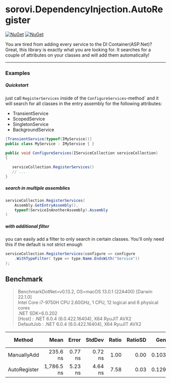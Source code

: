 # sorovi.DependencyInjection.AutoRegister

[![NuGet](https://img.shields.io/nuget/v/sorovi.DependencyInjection.AutoRegister.svg?style=flat-square)](https://www.nuget.org/packages/sorovi.DependencyInjection.AutoRegister/)
[![NuGet](https://img.shields.io/nuget/dt/sorovi.DependencyInjection.AutoRegister.svg?style=flat-square)](https://www.nuget.org/packages/sorovi.DependencyInjection.AutoRegister/)

You are tired from adding every service to the DI Container(ASP.Net)? Great, this library is exactly what you are looking for. It searches for a couple of attributes on your classes and will add them automatically!


---

### Examples

##### Quickstart

just call `RegisterServices` inside of the `ConfigureServices`-method` and it will search for all classes in the entry assembly for the following attributes:

- TransientService
- ScopedService
- SingletonService
- BackgroundService

```csharp
[TransientService(typeof(IMyService))]
public class MyService : IMyService { }
```

```csharp
public void ConfigureServices(IServiceCollection serviceCollection)
{
   
   serviceCollection.RegisterServices()
   // ...
}
```

##### search in multiple assemblies

```csharp   
serviceCollection.RegisterServices(
    Assembly.GetEntryAssembly(),
    typeof(ServiceInAnotherAssembly).Assembly
)
```

##### with additional filter

you can easily add a filter to only search in certain classes. You'll only need this if the default is not strict enough

```csharp   
serviceCollection.RegisterServices(configure => configure
    .WithTypeFilter( type => type.Name.EndsWith("Service"))
);
```

## Benchmark

> BenchmarkDotNet=v0.13.2, OS=macOS 13.0.1 (22A400) [Darwin 22.1.0]  
> Intel Core i7-9750H CPU 2.60GHz, 1 CPU, 12 logical and 6 physical cores  
> .NET SDK=6.0.202  
> [Host]     : .NET 6.0.4 (6.0.422.16404), X64 RyuJIT AVX2  
> DefaultJob : .NET 6.0.4 (6.0.422.16404), X64 RyuJIT AVX2  

|       Method |       Mean |   Error |  StdDev | Ratio | RatioSD |   Gen0 | Allocated | Alloc Ratio |
|------------- |-----------:|--------:|--------:|------:|--------:|-------:|----------:|------------:|
|  ManuallyAdd |   235.6 ns | 0.77 ns | 0.72 ns |  1.00 |    0.00 | 0.1030 |     648 B |        1.00 |
| AutoRegister | 1,786.5 ns | 5.23 ns | 4.64 ns |  7.58 |    0.03 | 0.1297 |     824 B |        1.27 |